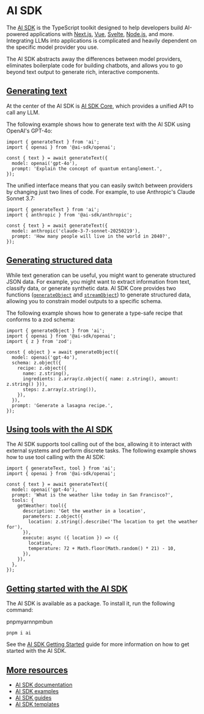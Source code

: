 # AI SDK

The [AI SDK](https://sdk.vercel.ai) is the TypeScript toolkit designed to help developers build AI-powered applications with [Next.js](https://sdk.vercel.ai/docs/getting-started/nextjs-app-router), [Vue](https://sdk.vercel.ai/docs/getting-started/nuxt), [Svelte](https://sdk.vercel.ai/docs/getting-started/svelte), [Node.js](https://sdk.vercel.ai/docs/getting-started/nodejs), and more. Integrating LLMs into applications is complicated and heavily dependent on the specific model provider you use.

The AI SDK abstracts away the differences between model providers, eliminates boilerplate code for building chatbots, and allows you to go beyond text output to generate rich, interactive components.

## [Generating text](#generating-text)

At the center of the AI SDK is [AI SDK Core](https://sdk.vercel.ai/docs/ai-sdk-core/overview), which provides a unified API to call any LLM.

The following example shows how to generate text with the AI SDK using OpenAI's GPT-4o:

```
import { generateText } from 'ai';
import { openai } from '@ai-sdk/openai';
 
const { text } = await generateText({
  model: openai('gpt-4o'),
  prompt: 'Explain the concept of quantum entanglement.',
});
```

The unified interface means that you can easily switch between providers by changing just two lines of code. For example, to use Anthropic's Claude Sonnet 3.7:

```
import { generateText } from 'ai';
import { anthropic } from '@ai-sdk/anthropic';
 
const { text } = await generateText({
  model: anthropic('claude-3-7-sonnet-20250219'),
  prompt: 'How many people will live in the world in 2040?',
});
```

## [Generating structured data](#generating-structured-data)

While text generation can be useful, you might want to generate structured JSON data. For example, you might want to extract information from text, classify data, or generate synthetic data. AI SDK Core provides two functions ([`generateObject`](https://sdk.vercel.ai/docs/reference/ai-sdk-core/generate-object) and [`streamObject`](https://sdk.vercel.ai/docs/reference/ai-sdk-core/stream-object)) to generate structured data, allowing you to constrain model outputs to a specific schema.

The following example shows how to generate a type-safe recipe that conforms to a zod schema:

```
import { generateObject } from 'ai';
import { openai } from '@ai-sdk/openai';
import { z } from 'zod';
 
const { object } = await generateObject({
  model: openai('gpt-4o'),
  schema: z.object({
    recipe: z.object({
      name: z.string(),
      ingredients: z.array(z.object({ name: z.string(), amount: z.string() })),
      steps: z.array(z.string()),
    }),
  }),
  prompt: 'Generate a lasagna recipe.',
});
```

## [Using tools with the AI SDK](#using-tools-with-the-ai-sdk)

The AI SDK supports tool calling out of the box, allowing it to interact with external systems and perform discrete tasks. The following example shows how to use tool calling with the AI SDK:

```
import { generateText, tool } from 'ai';
import { openai } from '@ai-sdk/openai';
 
const { text } = await generateText({
  model: openai('gpt-4o'),
  prompt: 'What is the weather like today in San Francisco?',
  tools: {
    getWeather: tool({
      description: 'Get the weather in a location',
      parameters: z.object({
        location: z.string().describe('The location to get the weather for'),
      }),
      execute: async ({ location }) => ({
        location,
        temperature: 72 + Math.floor(Math.random() * 21) - 10,
      }),
    }),
  },
});
```

## [Getting started with the AI SDK](#getting-started-with-the-ai-sdk)

The AI SDK is available as a package. To install it, run the following command:

pnpmyarnnpmbun

```
pnpm i ai
```

See the [AI SDK Getting Started](https://sdk.vercel.ai/docs/getting-started) guide for more information on how to get started with the AI SDK.

## [More resources](#more-resources)

*   [AI SDK documentation](https://sdk.vercel.ai/docs)
*   [AI SDK examples](https://sdk.vercel.ai/examples)
*   [AI SDK guides](https://sdk.vercel.ai/docs/guides)
*   [AI SDK templates](https://vercel.com/templates?type=ai)
